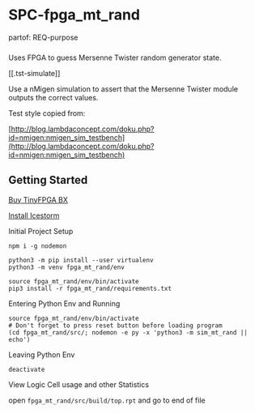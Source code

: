 # SPC-fpga_mt_rand
partof: REQ-purpose
###

Uses FPGA to guess Mersenne Twister random generator state.

[[.tst-simulate]]

Use a nMigen simulation to assert that the Mersenne Twister module
outputs the correct values.

Test style copied from:

[http://blog.lambdaconcept.com/doku.php?id=nmigen:nmigen_sim_testbench](http://blog.lambdaconcept.com/doku.php?id=nmigen:nmigen_sim_testbench)

## Getting Started

[Buy TinyFPGA BX](https://www.crowdsupply.com/tinyfpga/tinyfpga-bx)

[Install Icestorm](http://www.clifford.at/icestorm)


Initial Project Setup

```
npm i -g nodemon

python3 -m pip install --user virtualenv
python3 -m venv fpga_mt_rand/env

source fpga_mt_rand/env/bin/activate
pip3 install -r fpga_mt_rand/requirements.txt
```

Entering Python Env and Running

```
source fpga_mt_rand/env/bin/activate
# Don't forget to press reset button before loading program
(cd fpga_mt_rand/src/; nodemon -e py -x 'python3 -m sim_mt_rand || echo')
```

Leaving Python Env

```
deactivate
```

View Logic Cell usage and other Statistics


open `fpga_mt_rand/src/build/top.rpt` and go to end of file
